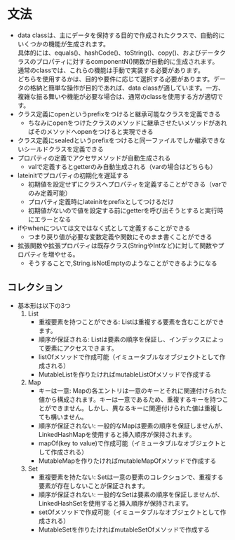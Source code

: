 # 文法
* data classは、主にデータを保持する目的で作成されたクラスで、自動的にいくつかの機能が生成されます。<br>
具体的には、equals()、hashCode()、toString()、copy()、およびデータクラスのプロパティに対するcomponentN()関数が自動的に生成されます。
<br>通常のclassでは、これらの機能は手動で実装する必要があります。
<br>どちらを使用するかは、目的や要件に応じて選択する必要があります。データの格納と簡単な操作が目的であれば、data classが適しています。一方、複雑な振る舞いや機能が必要な場合は、通常のclassを使用する方が適切です。
* クラス定義にopenというprefixをつけると継承可能なクラスを定義できる
  * ちなみにopenをつけたクラスのメソッドに継承させたいメソッドがあればそのメソッドへopenをつけると実現できる
* クラス定義にsealedというprefixをつけると同一ファイルでしか継承できないシールドクラスを定義できる
* プロパティの定義でアクセサメソッドが自動生成される
  * valで定義するとgetterのみ自動生成される（varの場合はどちらも）
* lateinitでプロパティの初期化を遅延する
  * 初期値を設定せずにクラスへプロパティを定義することができる（varでのみ定義可能）
  * プロパティ定義時にlateinitをprefixとしてつけるだけ
  * 初期値がないので値を設定する前にgetterを呼び出そうとすると実行時にエラーとなる
* ifやwhenについては文ではなく式として定義することができる
  * つまり戻り値が必要な変数定義や関数にそのまま書くことができる
* 拡張関数や拡張プロパティは既存クラス(StringやIntなど)に対して関数やプロパティを増やせる。
  * そうすることで,String.isNotEmptyのようなことができるようになる
## コレクション
* 基本形は以下の3つ
  1. List
     * 重複要素を持つことができる: Listは重複する要素を含むことができます。 
     * 順序が保証される: Listは要素の順序を保証し、インデックスによって要素にアクセスできます。 
     * listOfメソッドで作成可能（イミュータブルなオブジェクトとして作成される）
     * MutableListを作りたければmutableListOfメソッドで作成する
  2. Map
      * キーは一意: Mapの各エントリは一意のキーとそれに関連付けられた値から構成されます。キーは一意であるため、重複するキーを持つことができません。しかし、異なるキーに関連付けられた値は重複しても構いません。
      * 順序が保証されない: 一般的なMapは要素の順序を保証しませんが、LinkedHashMapを使用すると挿入順序が保持されます。
      * mapOf(key to value)で作成可能（イミュータブルなオブジェクトとして作成される）
      * MutableMapを作りたければmutableMapOfメソッドで作成する
  3. Set
      * 重複要素を持たない: Setは一意の要素のコレクションで、重複する要素が存在しないことが保証されます。
      * 順序が保証されない: 一般的なSetは要素の順序を保証しませんが、LinkedHashSetを使用すると挿入順序が保持されます。
      * setOfメソッドで作成可能（イミュータブルなオブジェクトとして作成される）
      * MutableSetを作りたければmutableSetOfメソッドで作成する